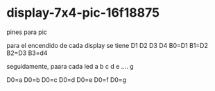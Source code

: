 # display-7x4-pic-16f18875

pines para pic

para el encendido de cada display se tiene D1 D2 D3 D4
B0=D1
B1=D2
B2=D3
B3=d4

seguidamente, paara cada led a b c d e .... g

D0=a
D0=b
D0=c
D0=d
D0=e
D0=f
D0=g



